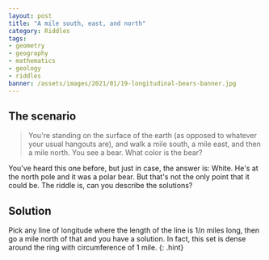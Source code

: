 ```yaml
---
layout: post
title: "A mile south, east, and north"
category: Riddles
tags:
- geometry
- geography
- mathematics
- geology
- riddles
banner: /assets/images/2021/01/19-longitudinal-bears-banner.jpg
---
```


## The scenario

> You're standing on the surface of the earth (as opposed to whatever your usual hangouts are), and walk a mile south, a mile east, and then a mile north. You see a bear. What color is the bear?

You've heard this one before, but just in case, the answer is: <span class=hint>White. He's at the north pole and it was a polar bear</span>. But that's not the only point that it could be. The riddle is, can you describe the solutions?

## Solution

Pick any line of longitude where the length of the line is $1/n$ miles long, then go a mile north of that and you have a solution. In fact, this set is dense around the ring with circumference of 1 mile.
{: .hint}
